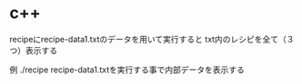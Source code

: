 c++ 
===

recipeにrecipe-data1.txtのデータを用いて実行すると
txt内のレシピを全て（３つ）表示する

例
./recipe recipe-data1.txtを実行する事で内部データを表示する